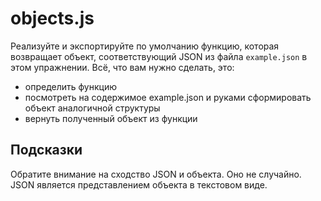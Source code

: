 # objects.js

Реализуйте и экспортируйте по умолчанию функцию, которая возвращает объект, соответствующий JSON из файла ``example.json`` в этом упражнении. Всё, что вам нужно сделать, это:

* определить функцию
* посмотреть на содержимое example.json и руками сформировать объект аналогичной структуры
* вернуть полученный объект из функции

## Подсказки
Обратите внимание на сходство JSON и объекта. Оно не случайно. JSON является представлением объекта в текстовом виде.